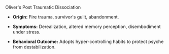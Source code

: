 Oliver's Post Traumatic Dissociation
- **Origin:** Fire trauma, survivor's guilt, abandonment.
    
- **Symptoms:** Derealization, altered memory perception, disembodiment under stress.
    
- **Behavioral Outcome:** Adopts hyper-controlling habits to protect psyche from destabilization.